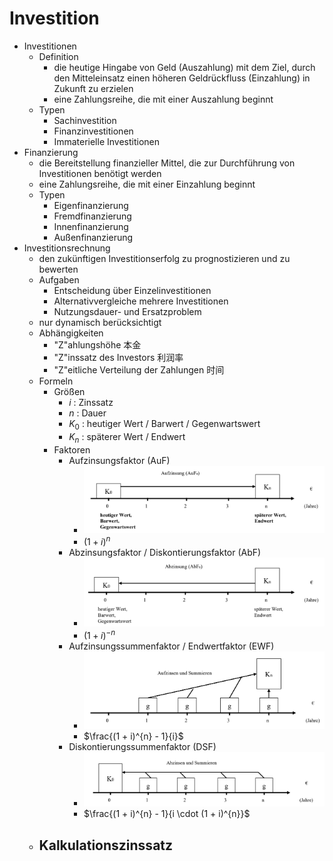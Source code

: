 # Investition 
- Investitionen 
	- Definition 
		- die heutige Hingabe von Geld (Auszahlung) mit dem Ziel, durch den Mitteleinsatz einen höheren Geldrückfluss (Einzahlung) in Zukunft zu erzielen 
		- eine Zahlungsreihe, die mit einer Auszahlung beginnt 
	- Typen 
		- Sachinvestition 
		- Finanzinvestitionen 
		- Immaterielle Investitionen 
- Finanzierung 
	- die Bereitstellung finanzieller Mittel, die zur Durchführung von Investitionen benötigt werden 
	- eine Zahlungsreihe, die mit einer Einzahlung beginnt 
	- Typen 
		- Eigenfinanzierung 
		- Fremdfinanzierung 
		- Innenfinanzierung 
		- Außenfinanzierung 
- Investitionsrechnung 
	- den zukünftigen Investitionserfolg zu prognostizieren und zu bewerten 
	- Aufgaben 
		- Entscheidung über Einzelinvestitionen 
		- Alternativvergleiche mehrere Investitionen 
		- Nutzungsdauer- und Ersatzproblem 
	- nur dynamisch berücksichtigt 
	- Abhängigkeiten 
		- "Z"ahlungshöhe 本金 
		- "Z"inssatz des Investors 利润率 
		- "Z"eitliche Verteilung der Zahlungen 时间 
	- Formeln 
		- Größen 
			- $i$ : Zinssatz 
			- $n$ : Dauer 
			- $K_{0}$ : heutiger Wert / Barwert / Gegenwartswert 
			- $K_{n}$ : späterer Wert / Endwert 
		- Faktoren 
			- Aufzinsungsfaktor (AuF) 
				- <img src="https://github.com/ICH-BIN-HXM/images_BWL/blob/main/Snipaste_2023-12-11_15-52-37.png?raw=" width="400" /> 
				- $(1 + i)^{n}$ 
			- Abzinsungsfaktor / Diskontierungsfaktor (AbF) 
				- <img src="https://github.com/ICH-BIN-HXM/images_BWL/blob/main/Snipaste_2023-12-11_15-53-26.png?raw=" width="400" /> 
				- $(1 + i)^{-n}$ 
			- Aufzinsungssummenfaktor / Endwertfaktor (EWF) 
				- <img src="https://github.com/ICH-BIN-HXM/images_BWL/blob/main/Snipaste_2023-12-11_15-54-18.png?raw=" width="400" /> 
				- $\frac{(1 + i)^{n} - 1}{i}$ 
			- Diskontierungssummenfaktor (DSF) 
				- <img src="https://github.com/ICH-BIN-HXM/images_BWL/blob/main/Snipaste_2023-12-11_15-55-14.png?raw=" width="400" /> 
				- $\frac{(1 + i)^{n} - 1}{i \cdot (1 + i)^{n}}$ 
	- Kalkulationszinssatz 
		- 